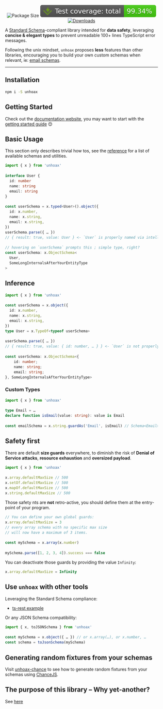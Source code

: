 <div align="center">
  <img alt="Package Size" src="https://deno.bundlejs.com/badge?q=unhoax&treeshake=[{+x+}]">
  <img alt="Total coverage" src="https://raw.githubusercontent.com/SacDeNoeuds/unhoax/refs/heads/main/badges/coverage-total.svg">
  <!-- <img alt="Dependency Count" src="https://badgen.net/bundlephobia/dependency-count/unhoax"> -->
  <a href="https://www.npmjs.com/package/unhoax">
    <img alt="Downloads" src="https://img.shields.io/npm/dm/unhoax.svg">
  </a>
</div>

<p align="center">

A [Standard Schema](https://standardschema.dev/)-compliant library intended for **data safety**, leveraging **concise & elegant types** to prevent unreadable 100+ lines TypeScript error messages.

Following the unix mindset, `unhoax` proposes **less** features than other libraries, encouraging you to build your own custom schemas when relevant, ie: [email schemas](#custom-types).

</p>

---

## Installation

```bash
npm i -S unhoax
```

## Getting Started

Check out the [documentation website](https://sacdenoeuds.github.io/unhoax/), you may want to start with the [getting started guide](https://sacdenoeuds.github.io/unhoax/) 😊

## Basic Usage

This section only describes trivial how tos, see the [reference](/schemas) for a list of available schemas and utilities.

```ts
import { x } from 'unhoax'

interface User {
  id: number
  name: string
  email: string
}

const userSchema = x.typed<User>().object({
  id: x.number,
  name: x.string,
  email: x.string,
})
userSchema.parse({ … })
// { result: true, value: User } <- `User` is properly named via intellisense

// hovering on `userSchema` prompts this ; simple type, right?
const userSchema: x.ObjectSchema<
  User,
  SomeLongInternalsAfterYourEntityType
>
```

## Inference

```ts
import { x } from 'unhoax'

const userSchema = x.object({
  id: x.number,
  name: x.string,
  email: x.string,
})
type User = x.TypeOf<typeof userSchema>

userSchema.parse({ … })
// { result: true, value: { id: number, … } } <- `User` is not properly named

const userSchema: x.ObjectSchema<{
    id: number;
    name: string;
    email: string;
}, SomeLongInternalsAfterYourEntityType>
```

<!-- ## Transforming Data

Use the `x.map(mapper)` function:

```ts
import { x } from 'unhoax'

const upperCaseString = x.string.map((string) => string.toUpperCase())
```

## Refinements

Checkout the [reference](/reference) for built-in refinements.

### With predicates – `isX(value: T): boolean`

```ts
import { x } from 'unhoax'
import { isEmail } from 'is-email'

const emailSchema = x.string.refine('Email', isEmail)
```
-->

### Custom Types

```ts
import { x } from 'unhoax'

type Email = …
declare function isEmail(value: string): value is Email

const emailSchema = x.string.guardAs('Email', isEmail) // Schema<Email>
```

## Safety first

There are default **size guards** everywhere, to diminish the risk of **Denial of Service attacks**, **resource exhaustion** and **oversized payload**.

```ts
import { x } from 'unhoax'

x.array.defaultMaxSize // 500
x.setOf.defaultMaxSize // 500
x.mapOf.defaultMaxSize // 500
x.string.defaultMaxSize // 500
```

Those safety nts are **not** retro-active, you should define them at the entry-point of your program.

```ts
// You can define your own global guards:
x.array.defaultMaxSize = 3
// every array schema with no specific max size
// will now have a maximum of 3 items.

const mySchema = x.array(x.number)

mySchema.parse([1, 2, 3, 4]).success === false
```

You can deactivate those guards by providing the value `Infinity`:

```ts
x.array.defaultMaxSize = Infinity
```

## Use `unhoax` with other tools

Leveraging the Standard Schema compliance:

- [ts-rest example](https://github.com/SacDeNoeuds/unhoax/tree/main/examples/ts-rest)

Or any JSON Schema compatibility:

```ts
import { x, toJSONSchema } from 'unhoax'

const mySchema = x.object({ … }) // or x.array(…), or x.number, …
const schema = toJsonSchema(mySchema)
```

## Generating random fixtures from your schemas

Visit [unhoax-chance](https://sacdenoeuds.github.io/unhoax-chance/) to see how to generate random fixtures from your schemas using [ChanceJS](https://chancejs.com/).

## The purpose of this library – Why yet-another?

See [here](https://sacdenoeuds.github.io/unhoax/why-yet-another.html)
